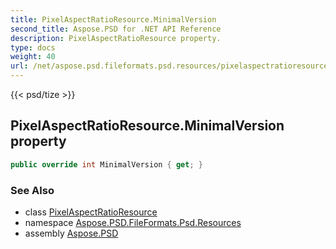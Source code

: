```yaml
---
title: PixelAspectRatioResource.MinimalVersion
second_title: Aspose.PSD for .NET API Reference
description: PixelAspectRatioResource property. 
type: docs
weight: 40
url: /net/aspose.psd.fileformats.psd.resources/pixelaspectratioresource/minimalversion/
---
```

{{< psd/tize >}}
## PixelAspectRatioResource.MinimalVersion property

```csharp
public override int MinimalVersion { get; }
```

### See Also

* class [PixelAspectRatioResource](../)
* namespace [Aspose.PSD.FileFormats.Psd.Resources](../../pixelaspectratioresource/)
* assembly [Aspose.PSD](../../../)


